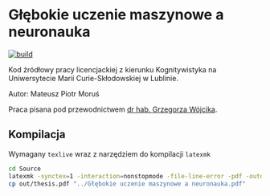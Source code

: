 # Głębokie uczenie maszynowe a neuronauka

[![build](https://github.com/mMosiur/Licencjat-Kognitywistyka/actions/workflows/build.yml/badge.svg)](https://github.com/mMosiur/Licencjat-Kognitywistyka/actions/workflows/build.yml)

Kod źródłowy pracy licencjackiej z kierunku Kognitywistyka na Uniwersytecie Marii Curie-Skłodowskiej w Lublinie.

Autor: Mateusz Piotr Moruś

Praca pisana pod przewodnictwem [dr hab. Grzegorza Wójcika](https://gmwojcik.pl/).

## Kompilacja

Wymagany `texlive` wraz z narzędziem do kompilacji `latexmk`

``` bash
cd Source
latexmk -synctex=1 -interaction=nonstopmode -file-line-error -pdf -outdir=out thesis.tex
cp out/thesis.pdf "../Głębokie uczenie maszynowe a neuronauka.pdf"
```
